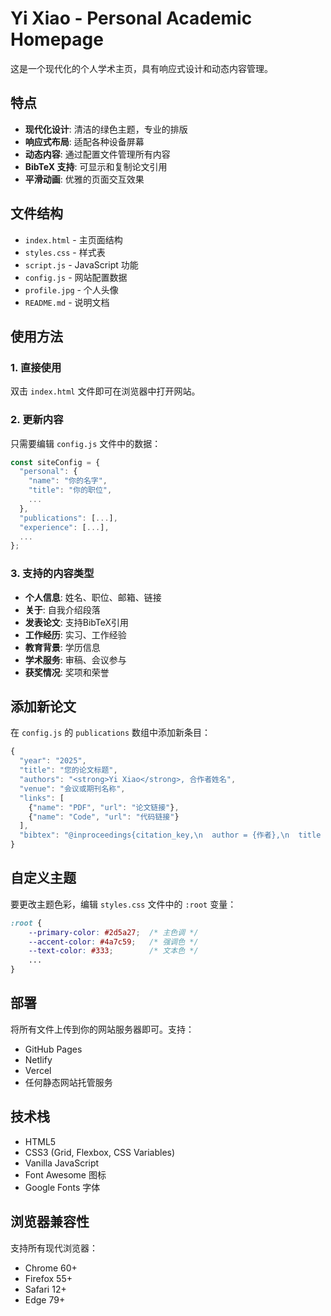 # Yi Xiao - Personal Academic Homepage

这是一个现代化的个人学术主页，具有响应式设计和动态内容管理。

## 特点

- **现代化设计**: 清洁的绿色主题，专业的排版
- **响应式布局**: 适配各种设备屏幕
- **动态内容**: 通过配置文件管理所有内容
- **BibTeX 支持**: 可显示和复制论文引用
- **平滑动画**: 优雅的页面交互效果

## 文件结构

- `index.html` - 主页面结构
- `styles.css` - 样式表
- `script.js` - JavaScript 功能
- `config.js` - 网站配置数据
- `profile.jpg` - 个人头像
- `README.md` - 说明文档

## 使用方法

### 1. 直接使用
双击 `index.html` 文件即可在浏览器中打开网站。

### 2. 更新内容
只需要编辑 `config.js` 文件中的数据：

```javascript
const siteConfig = {
  "personal": {
    "name": "你的名字",
    "title": "你的职位",
    ...
  },
  "publications": [...],
  "experience": [...],
  ...
};
```

### 3. 支持的内容类型

- **个人信息**: 姓名、职位、邮箱、链接
- **关于**: 自我介绍段落
- **发表论文**: 支持BibTeX引用
- **工作经历**: 实习、工作经验
- **教育背景**: 学历信息
- **学术服务**: 审稿、会议参与
- **获奖情况**: 奖项和荣誉

## 添加新论文

在 `config.js` 的 `publications` 数组中添加新条目：

```javascript
{
  "year": "2025",
  "title": "您的论文标题",
  "authors": "<strong>Yi Xiao</strong>, 合作者姓名",
  "venue": "会议或期刊名称",
  "links": [
    {"name": "PDF", "url": "论文链接"},
    {"name": "Code", "url": "代码链接"}
  ],
  "bibtex": "@inproceedings{citation_key,\n  author = {作者},\n  title = {标题},\n  ...\n}"
}
```

## 自定义主题

要更改主题色彩，编辑 `styles.css` 文件中的 `:root` 变量：

```css
:root {
    --primary-color: #2d5a27;  /* 主色调 */
    --accent-color: #4a7c59;   /* 强调色 */
    --text-color: #333;        /* 文本色 */
    ...
}
```

## 部署

将所有文件上传到你的网站服务器即可。支持：
- GitHub Pages
- Netlify
- Vercel
- 任何静态网站托管服务

## 技术栈

- HTML5
- CSS3 (Grid, Flexbox, CSS Variables)
- Vanilla JavaScript
- Font Awesome 图标
- Google Fonts 字体

## 浏览器兼容性

支持所有现代浏览器：
- Chrome 60+
- Firefox 55+
- Safari 12+
- Edge 79+
